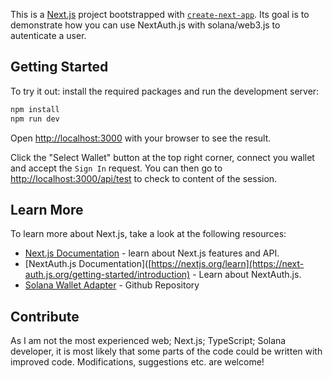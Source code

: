 This is a [Next.js](https://nextjs.org/) project bootstrapped with [`create-next-app`](https://github.com/vercel/next.js/tree/canary/packages/create-next-app). Its goal is to demonstrate how you can use NextAuth.js with solana/web3.js to autenticate a user.

## Getting Started

To try it out: install the required packages and run the development server:

```bash
npm install
npm run dev
```

Open [http://localhost:3000](http://localhost:3000) with your browser to see the result.

Click the "Select Wallet" button at the top right corner, connect you wallet and accept the `Sign In` request. You can then go to [http://localhost:3000/api/test](http://localhost:3000/api/test) to check to content of the session.

## Learn More

To learn more about Next.js, take a look at the following resources:

- [Next.js Documentation](https://nextjs.org/docs) - learn about Next.js features and API.
- [NextAuth.js Documentation]([https://nextjs.org/learn](https://next-auth.js.org/getting-started/introduction) - Learn about NextAuth.js.
- [Solana Wallet Adapter](https://github.com/anza-xyz/wallet-adapter) - Github Repository

## Contribute

As I am not the most experienced web; Next.js; TypeScript; Solana developer, it is most likely that some parts of the code could be written with improved code. Modifications, suggestions etc. are welcome!
